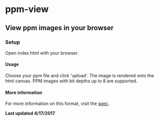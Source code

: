 # ppm-view
## View ppm images in your browser


### Setup
Open index.html with your browser.

#### Usage
Choose your ppm file and click 'upload'. The image is rendered onto the html canvas. PPM images with bit depths up to 8 are supported.

#### More information
For more information on this format, visit the [spec](http://netpbm.sourceforge.net/doc/ppm.html).

**Last updated 4/17/2017**
